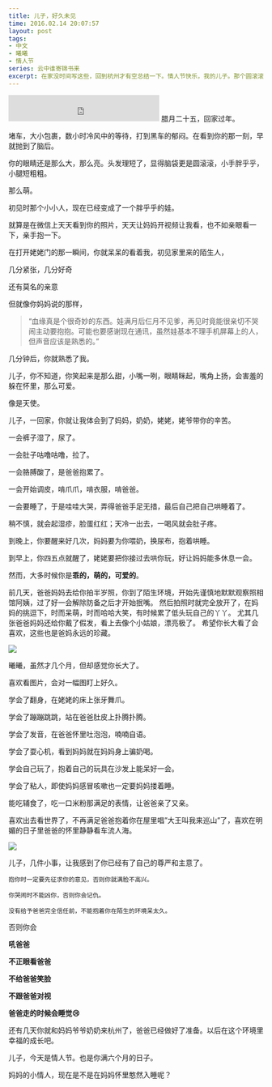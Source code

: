 ```yaml
---
title: 儿子，好久未见
time: 2016.02.14 20:07:57
layout: post
tags:
- 中文
- 曦曦
- 情人节
series: 云中谁寄锦书来
excerpt: 在家没时间写这些，回到杭州才有空总结一下。情人节快乐，我的儿子。那个圆滚滚，肉乎乎，萌哒哒的小娃娃，现在已经满半岁了。
---
```


<iframe frameborder="no" border="0" marginwidth="0" marginheight="0" width=298 height=52 src="http://music.163.com/outchain/player?type=2&id=1374348&auto=1&height=32"></iframe>
腊月二十五，回家过年。

堵车，大小包裹，数小时冷风中的等待，打到黑车的郁闷。在看到你的那一刻，早就抛到了脑后。

你的眼睛还是那么大，那么亮。头发理短了，显得脑袋更是圆滚滚，小手胖乎乎，小腿短粗粗。

那么萌。

初见时那个小小人，现在已经变成了一个胖乎乎的娃。

就算是在微信上天天看到你的照片，天天让妈妈开视频让我看，也不如亲眼看一下，亲手抱一下。

在打开姥姥门的那一瞬间，你就呆呆的看着我，初见家里来的陌生人，

几分紧张，几分好奇

还有莫名的亲意

但就像你妈妈说的那样，
> “血缘真是个很奇妙的东西。娃满月后仨月不见爹，再见时竟能很亲切不哭闹主动要抱抱。可能也要感谢现在通讯，虽然娃基本不理手机屏幕上的人，但声音应该是熟悉的。”

几分钟后，你就熟悉了我。

儿子，你不知道，你笑起来是那么甜，小嘴一咧，眼睛眯起，嘴角上扬，会害羞的躲在怀里，那么可爱。

像是天使。

儿子，一回家，你就让我体会到了妈妈，奶奶，姥姥，姥爷带你的辛苦。

一会裤子湿了，尿了。

一会肚子咕噜咕噜，拉了。

一会胳膊酸了，是爸爸抱累了。

一会开始调皮，啃爪爪，啃衣服，啃爸爸。

一会要睡了，于是哇哇大哭，弄得爸爸手足无措，最后自己把自己哄睡着了。

稍不慎，就会起湿疹，脸蛋红红；天冷一出去，一喝风就会肚子疼。

到晚上，你要醒来好几次，妈妈要为你喂奶，换尿布，抱着哄睡。

到早上，你四五点就醒了，姥姥要把你接过去哄你玩，好让妈妈能多休息一会。

然而，大多时候你是**乖的，萌的，可爱的**。

前几天，爸爸妈妈去给你拍半岁照，你到了陌生环境，开始先谨慎地默默观察照相馆阿姨，过了好一会解除防备之后才开始抿嘴。
然后拍照时就完全放开了，在妈妈的挑逗下，时而呆萌，时而哈哈大笑，有时候累了低头玩自己的丫丫。
尤其几张爸爸妈妈还给你戴了假发，看上去像个小姑娘，漂亮极了。
希望你长大看了会喜欢，这些也是爸妈永远的珍藏。

<img class="book-img" src="{{ site.loadingImg }}" data-src="http://blog.zhangweixiang.com/img/xixi/mengwa.jpg" />

曦曦，虽然才几个月，但却感觉你长大了。

喜欢看图片，会对一幅图盯上好久。

学会了翻身，在姥姥的床上张牙舞爪。

学会了蹦蹦跳跳，站在爸爸肚皮上扑腾扑腾。

学会了发音，在爸爸怀里吐泡泡，喃喃自语。

学会了耍心机，看到妈妈就在妈妈身上骗奶喝。

学会自己玩了，抱着自己的玩具在沙发上能呆好一会。

学会了粘人，即使妈妈感冒咳嗽也一定要妈妈搂着睡。

能吃辅食了，吃一口米粉那满足的表情，让爸爸亲了又亲。

喜欢出去看世界了，不再满足爸爸抱着你在屋里唱”大王叫我来巡山”了，喜欢在明媚的日子里爸爸的怀里静静看车流人海。

<img class="book-img" src="{{ site.loadingImg }}" data-src="http://blog.zhangweixiang.com/img/xixi/mmexport1455446011448.jpg" />

儿子，几件小事，让我感到了你已经有了自己的尊严和主意了。

`抱你时一定要先征求你的意见，否则你就满脸不高兴。`

`你哭闹时不能凶你，否则你会记仇。`

`没有给予爸爸完全信任前，不能抱着你在陌生的环境呆太久。`

否则你会

**吼爸爸**

**不正眼看爸爸**

**不给爸爸笑脸**

**不跟爸爸对视**

**爸爸走的时候会睡觉:cry:**
 
还有几天你就和妈妈爷爷奶奶来杭州了，爸爸已经做好了准备。以后在这个环境里幸福的成长吧。

儿子，今天是情人节。也是你满六个月的日子。

妈妈的小情人，现在是不是在妈妈怀里憨然入睡呢？


